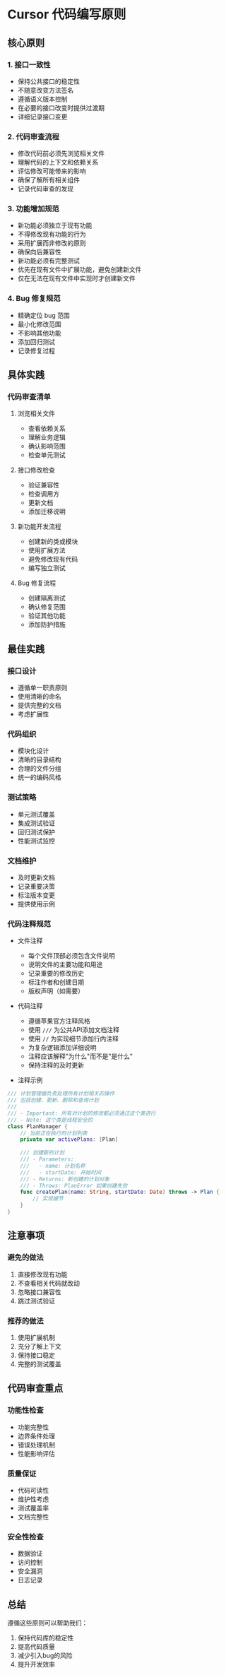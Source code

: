 # Cursor 代码编写原则

## 核心原则

### 1. 接口一致性
- 保持公共接口的稳定性
- 不随意改变方法签名
- 遵循语义版本控制
- 在必要的接口改变时提供过渡期
- 详细记录接口变更

### 2. 代码审查流程
- 修改代码前必须先浏览相关文件
- 理解代码的上下文和依赖关系
- 评估修改可能带来的影响
- 确保了解所有相关组件
- 记录代码审查的发现

### 3. 功能增加规范
- 新功能必须独立于现有功能
- 不得修改现有功能的行为
- 采用扩展而非修改的原则
- 确保向后兼容性
- 新功能必须有完整测试
- 优先在现有文件中扩展功能，避免创建新文件
- 仅在无法在现有文件中实现时才创建新文件

### 4. Bug 修复规范
- 精确定位 bug 范围
- 最小化修改范围
- 不影响其他功能
- 添加回归测试
- 记录修复过程

## 具体实践

### 代码审查清单
1. 浏览相关文件
   - 查看依赖关系
   - 理解业务逻辑
   - 确认影响范围
   - 检查单元测试

2. 接口修改检查
   - 验证兼容性
   - 检查调用方
   - 更新文档
   - 添加迁移说明

3. 新功能开发流程
   - 创建新的类或模块
   - 使用扩展方法
   - 避免修改现有代码
   - 编写独立测试

4. Bug 修复流程
   - 创建隔离测试
   - 确认修复范围
   - 验证其他功能
   - 添加防护措施

## 最佳实践

### 接口设计
- 遵循单一职责原则
- 使用清晰的命名
- 提供完整的文档
- 考虑扩展性

### 代码组织
- 模块化设计
- 清晰的目录结构
- 合理的文件分组
- 统一的编码风格

### 测试策略
- 单元测试覆盖
- 集成测试验证
- 回归测试保护
- 性能测试监控

### 文档维护
- 及时更新文档
- 记录重要决策
- 标注版本变更
- 提供使用示例

### 代码注释规范
- 文件注释
  - 每个文件顶部必须包含文件说明
  - 说明文件的主要功能和用途
  - 记录重要的修改历史
  - 标注作者和创建日期
  - 版权声明（如需要）

- 代码注释
  - 遵循苹果官方注释风格
  - 使用 `///` 为公共API添加文档注释
  - 使用 `//` 为实现细节添加行内注释
  - 为复杂逻辑添加详细说明
  - 注释应该解释"为什么"而不是"是什么"
  - 保持注释的及时更新

- 注释示例
```swift
/// 计划管理器负责处理所有计划相关的操作
/// 包括创建、更新、删除和查询计划
///
/// - Important: 所有对计划的修改都必须通过这个类进行
/// - Note: 这个类是线程安全的
class PlanManager {
    // 当前正在执行的计划列表
    private var activePlans: [Plan]
    
    /// 创建新的计划
    /// - Parameters:
    ///   - name: 计划名称
    ///   - startDate: 开始时间
    /// - Returns: 新创建的计划对象
    /// - Throws: PlanError 如果创建失败
    func createPlan(name: String, startDate: Date) throws -> Plan {
        // 实现细节
    }
}
```

## 注意事项

### 避免的做法
1. 直接修改现有功能
2. 不查看相关代码就改动
3. 忽略接口兼容性
4. 跳过测试验证

### 推荐的做法
1. 使用扩展机制
2. 充分了解上下文
3. 保持接口稳定
4. 完整的测试覆盖

## 代码审查重点

### 功能性检查
- 功能完整性
- 边界条件处理
- 错误处理机制
- 性能影响评估

### 质量保证
- 代码可读性
- 维护性考虑
- 测试覆盖率
- 文档完整性

### 安全性检查
- 数据验证
- 访问控制
- 安全漏洞
- 日志记录

## 总结
遵循这些原则可以帮助我们：
1. 保持代码库的稳定性
2. 提高代码质量
3. 减少引入bug的风险
4. 提升开发效率 